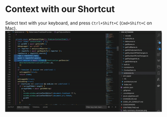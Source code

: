 # Context with our Shortcut

Select text with your keyboard, and press `Ctrl+Shift+C` (`Cmd+Shift+C` on Mac).
![shortcut-context.gif](./shortcut-context.gif)

